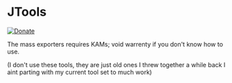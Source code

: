 # JTools

[![Donate](https://img.shields.io/badge/Donate-PayPal-green.svg)](https://www.paypal.me/BlueJayL)


The mass exporters requires KAMs; void warrenty if you don't know how to use.

(I don't use these tools, they are just old ones I threw together a while back I aint parting with my current tool set to much work)
